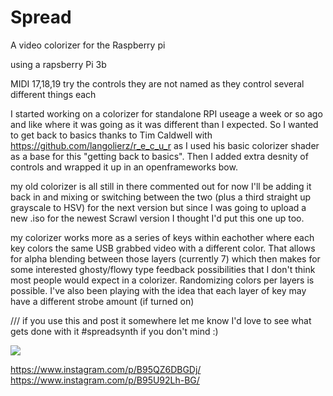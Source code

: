 # Spread
A video colorizer for the Raspberry pi

using a rapsberry Pi 3b

MIDI
17,18,19
try the controls they are not named as they control several different things each

I started working on a colorizer for standalone RPI useage a week or so ago and like where it was going as it was different than I expected. So I wanted to get back to basics thanks to Tim Caldwell with https://github.com/langolierz/r_e_c_u_r as I used his basic colorizer shader as a base for this "getting back to basics". Then I added extra desnity of controls and wrapped it up in an openframeworks bow.

my old colorizer is all still in there commented out for now I'll be adding it back in and mixing or switching between the two (plus a third straight up grayscale to HSV) for the next version but since I was going to upload a new .iso for the newest Scrawl version I thought I'd put this one up too.

my colorizer works more as a series of keys within eachother where each key colors the same USB grabbed video with a different color. That allows for alpha blending between those layers (currently 7) which then makes for some interested ghosty/flowy type feedback possibilities that I don't think most people would expect in a colorizer. Randomizing colors per layers is possible. I've also been playing with the idea that each layer of key may have a different strobe amount (if turned on)








/// if you use this and post it somewhere let me know I'd love to see what gets done with it #spreadsynth if you don't mind :)



![](https://i.imgur.com/0stE4G4.png)

https://www.instagram.com/p/B95QZ6DBGDj/
https://www.instagram.com/p/B95U92Lh-BG/ 


